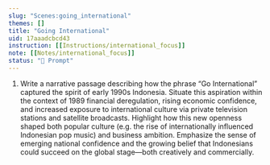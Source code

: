 ```yaml
---
slug: "Scenes:going_international"
themes: []
title: "Going International"
uid: 17aaadcbcd43
instruction: [[Instructions/international_focus]]
note: [[Notes/international_focus]]
status: "💬 Prompt"
---
```

1. Write a narrative passage describing how the phrase “Go International” captured the spirit of early 1990s Indonesia. Situate this aspiration within the context of 1989 financial deregulation, rising economic confidence, and increased exposure to international culture via private television stations and satellite broadcasts. Highlight how this new openness shaped both popular culture (e.g. the rise of internationally influenced Indonesian pop music) and business ambition. Emphasize the sense of emerging national confidence and the growing belief that Indonesians could succeed on the global stage—both creatively and commercially.
